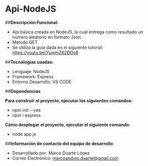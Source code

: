# Api-NodeJS


##**Descripción Funcional:**
- Api básica creada en NodeJS, la cual entrega como resultado un número aleatorio en formato Json.
- Metodo GET
- Se utiliza la guía dada en el siguiente tutorial: https://youtu.be/YummZ6ZDDo8


##**Tecnologías usadas:**

- Lenguaje: NodeJS
- Framework: Express
- Entorno Desarrollo: VS CODE

##**Dependencias**

**Para construir el proyecto, ejecutar los siguientes comandos:**
- npm init --yes
- npm i express

**Cómo desplegar el proyecto, ejecutar el siguiente comando:**
- node app.js

##**Información de contacto del equipo de desarrollo:**
- Desarrollado por: Marco Duarte López
- Correo Electrónico: marcoandres.duarte@gmail.com
